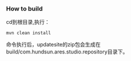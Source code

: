 
### How to build
cd到根目录,执行：
```
mvn clean install
```

命令执行后，updatesite的zip包会生成在build/com.hundsun.ares.studio.repository目录下。
